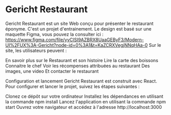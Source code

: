 # Gericht Restaurant 
Gericht Restaurant est un site Web conçu pour présenter le restaurant éponyme. C'est un projet d'entrainement.
Le design est basé sur une maquette Figma, vous pouvez la consulter ici : 
https://www.figma.com/file/yvClSI9AZBRX8UaaGEByF3/Modern-UI%2FUX%3A-Gericht?node-id=0%3A1&t=KaZCRXVegjNNqHAa-0 
Sur le site, les utilisateurs peuvent :

En savoir plus sur le Restaurant et son histoire
Lire la carte des boissons
Connaitre le chef 
Voir les récompenses attribuées au restaurant
Des images, une video
Et contacter le restaurant

Configuration et lancement
Gericht Restaurant est construit avec React. Pour configurer et lancer le projet, suivez les étapes suivantes :

Clonez ce dépôt sur votre ordinateur
Installez les dépendances en utilisant la commande npm install
Lancez l'application en utilisant la commande npm start
Ouvrez votre navigateur et accédez à l'adresse http://localhost:3000
